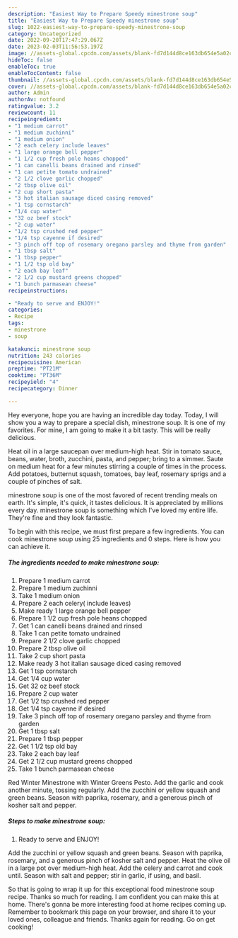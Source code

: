```yaml
---
description: "Easiest Way to Prepare Speedy minestrone soup"
title: "Easiest Way to Prepare Speedy minestrone soup"
slug: 1022-easiest-way-to-prepare-speedy-minestrone-soup
category: Uncategorized
date: 2022-09-20T17:47:29.067Z
date: 2023-02-03T11:56:53.197Z
image: //assets-global.cpcdn.com/assets/blank-fd7d144d8ce163db654e5a02c40b08a2775adb7897d16e4062681dc7e1b2800f.png
hideToc: false
enableToc: true
enableTocContent: false
thumbnail: //assets-global.cpcdn.com/assets/blank-fd7d144d8ce163db654e5a02c40b08a2775adb7897d16e4062681dc7e1b2800f.png
cover: //assets-global.cpcdn.com/assets/blank-fd7d144d8ce163db654e5a02c40b08a2775adb7897d16e4062681dc7e1b2800f.png
author: Admin
authorAv: notfound
ratingvalue: 3.2
reviewcount: 11
recipeingredient:
- "1 medium carrot"
- "1 medium zuchinni"
- "1 medium onion"
- "2 each celery include leaves"
- "1 large orange bell pepper"
- "1 1/2 cup fresh pole heans chopped"
- "1 can canelli beans drained and rinsed"
- "1 can petite tomato undrained"
- "2 1/2 clove garlic chopped"
- "2 tbsp olive oil"
- "2 cup short pasta"
- "3 hot italian sausage diced casing removed"
- "1 tsp cornstarch"
- "1/4 cup water"
- "32 oz beef stock"
- "2 cup water"
- "1/2 tsp crushed red pepper"
- "1/4 tsp cayenne if desired"
- "3 pinch off top of rosemary oregano parsley and thyme from garden"
- "1 tbsp salt"
- "1 tbsp pepper"
- "1 1/2 tsp old bay"
- "2 each bay leaf"
- "2 1/2 cup mustard greens chopped"
- "1 bunch parmasean cheese"
recipeinstructions:

- "Ready to serve and ENJOY!"
categories:
- Recipe
tags:
- minestrone
- soup

katakunci: minestrone soup 
nutrition: 243 calories
recipecuisine: American
preptime: "PT21M"
cooktime: "PT36M"
recipeyield: "4"
recipecategory: Dinner

---
```



Hey everyone, hope you are having an incredible day today. Today, I will show you a way to prepare a special dish, minestrone soup. It is one of my favorites. For mine, I am going to make it a bit tasty. This will be really delicious.

Heat oil in a large saucepan over medium-high heat. Stir in tomato sauce, beans, water, broth, zucchini, pasta, and pepper; bring to a simmer. Saute on medium heat for a few minutes stirring a couple of times in the process. Add potatoes, butternut squash, tomatoes, bay leaf, rosemary sprigs and a couple of pinches of salt.

minestrone soup is one of the most favored of recent trending meals on earth. It's simple, it's quick, it tastes delicious. It is appreciated by millions every day. minestrone soup is something which I've loved my entire life. They're fine and they look fantastic.


To begin with this recipe, we must first prepare a few ingredients. You can cook minestrone soup using 25 ingredients and 0 steps. Here is how you can achieve it.

<!--inarticleads1-->

##### The ingredients needed to make minestrone soup:

1. Prepare 1 medium carrot
1. Prepare 1 medium zuchinni
1. Take 1 medium onion
1. Prepare 2 each celery( include leaves)
1. Make ready 1 large orange bell pepper
1. Prepare 1 1/2 cup fresh pole heans chopped
1. Get 1 can canelli beans drained and rinsed
1. Take 1 can petite tomato undrained
1. Prepare 2 1/2 clove garlic chopped
1. Prepare 2 tbsp olive oil
1. Take 2 cup short pasta
1. Make ready 3 hot italian sausage diced casing removed
1. Get 1 tsp cornstarch
1. Get 1/4 cup water
1. Get 32 oz beef stock
1. Prepare 2 cup water
1. Get 1/2 tsp crushed red pepper
1. Get 1/4 tsp cayenne if desired
1. Take 3 pinch off top of rosemary oregano parsley and thyme from garden
1. Get 1 tbsp salt
1. Prepare 1 tbsp pepper
1. Get 1 1/2 tsp old bay
1. Take 2 each bay leaf
1. Get 2 1/2 cup mustard greens chopped
1. Take 1 bunch parmasean cheese


Red Winter Minestrone with Winter Greens Pesto. Add the garlic and cook another minute, tossing regularly. Add the zucchini or yellow squash and green beans. Season with paprika, rosemary, and a generous pinch of kosher salt and pepper. 

<!--inarticleads2-->

##### Steps to make minestrone soup:


1. Ready to serve and ENJOY!

Add the zucchini or yellow squash and green beans. Season with paprika, rosemary, and a generous pinch of kosher salt and pepper. Heat the olive oil in a large pot over medium-high heat. Add the celery and carrot and cook until. Season with salt and pepper; stir in garlic, if using, and basil. 

So that is going to wrap it up for this exceptional food minestrone soup recipe. Thanks so much for reading. I am confident you can make this at home. There's gonna be more interesting food at home recipes coming up. Remember to bookmark this page on your browser, and share it to your loved ones, colleague and friends. Thanks again for reading. Go on get cooking!
